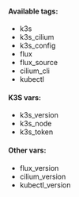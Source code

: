 #### Available tags:
- k3s
- k3s_cilium
- k3s_config
- flux
- flux_source
- cilium_cli
- kubectl

#### K3S vars:
- k3s_version
- k3s_node
- k3s_token

#### Other vars:
- flux_version
- cilium_version
- kubectl_version
